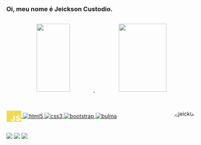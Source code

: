 ### Oi, meu nome é Jeickson Custodio.

##

<div align="center">
  <a href="https://github.com/jeicksonjunior">
  <img height="180em" width="42%" src="https://github-readme-stats.vercel.app/api?username=jeicksonjunior&show_icons=true&theme=dark&include_all_commits=true&count_private=true"/>
  <img height="180em" width="50%" src="https://github-readme-stats.vercel.app/api/top-langs/?username=jeicksonjunior&layout=compact&langs_count=7&theme=dark"/>
</div>

##

<div style="display: inline_block"><br>
  <img align="center" alt="js" height="30" width="40" src="https://raw.githubusercontent.com/devicons/devicon/master/icons/javascript/javascript-plain.svg">
  <img align="center" alt="html5" height="30" width="40" src="https://cdn.jsdelivr.net/gh/devicons/devicon/icons/html5/html5-plain.svg" />
  <img align="center" alt="css3" height="30" width="40" src="https://cdn.jsdelivr.net/gh/devicons/devicon/icons/css3/css3-plain.svg" />
  <img align="center" alt="bootstrap" height="30" width="40" src="https://cdn.jsdelivr.net/gh/devicons/devicon/icons/bootstrap/bootstrap-original.svg" />
  <img align="center" alt="bulma" height="30" width="40" src="https://cdn.jsdelivr.net/gh/devicons/devicon/icons/bulma/bulma-plain.svg" />
  <img align="right" alt="jeickGif" height="150" style="border-radius:50px;" src="https://media.discordapp.net/attachments/848691614717181984/1029568311685566524/Design_sem_nome_1.gif?width=462&height=462" />
</div>

 ##
 
 <div> 
 <a href="https://discord.com/channels/@me/1001219032453742643" target="_blank"><img src="https://img.shields.io/badge/Discord-7289DA?style=for-the-badge&logo=discord&logoColor=white" target="_blank"></a> 
  <a href = "mailto:jeickson_lima@hotmail.com"><img src="https://img.shields.io/badge/-Gmail-%23333?style=for-the-badge&logo=gmail&logoColor=white" target="_blank"></a>
  <a href="https://www.linkedin.com/in/jeickson-junior-626454239/" target="_blank"><img src="https://img.shields.io/badge/-LinkedIn-%230077B5?style=for-the-badge&logo=linkedin&logoColor=white" target="_blank"></a> 
 
